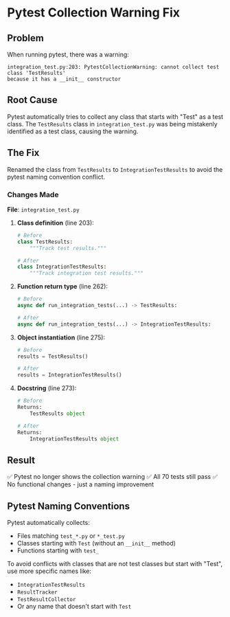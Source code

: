 # Pytest Collection Warning Fix

## Problem

When running pytest, there was a warning:
```
integration_test.py:203: PytestCollectionWarning: cannot collect test class 'TestResults'
because it has a __init__ constructor
```

## Root Cause

Pytest automatically tries to collect any class that starts with "Test" as a test class. The `TestResults` class in `integration_test.py` was being mistakenly identified as a test class, causing the warning.

## The Fix

Renamed the class from `TestResults` to `IntegrationTestResults` to avoid the pytest naming convention conflict.

### Changes Made

**File**: `integration_test.py`

1. **Class definition** (line 203):
   ```python
   # Before
   class TestResults:
       """Track test results."""

   # After
   class IntegrationTestResults:
       """Track integration test results."""
   ```

2. **Function return type** (line 262):
   ```python
   # Before
   async def run_integration_tests(...) -> TestResults:

   # After
   async def run_integration_tests(...) -> IntegrationTestResults:
   ```

3. **Object instantiation** (line 275):
   ```python
   # Before
   results = TestResults()

   # After
   results = IntegrationTestResults()
   ```

4. **Docstring** (line 273):
   ```python
   # Before
   Returns:
       TestResults object

   # After
   Returns:
       IntegrationTestResults object
   ```

## Result

✅ Pytest no longer shows the collection warning
✅ All 70 tests still pass
✅ No functional changes - just a naming improvement

## Pytest Naming Conventions

Pytest automatically collects:
- Files matching `test_*.py` or `*_test.py`
- Classes starting with `Test` (without an `__init__` method)
- Functions starting with `test_`

To avoid conflicts with classes that are not test classes but start with "Test", use more specific names like:
- `IntegrationTestResults`
- `ResultTracker`
- `TestResultCollector`
- Or any name that doesn't start with `Test`
